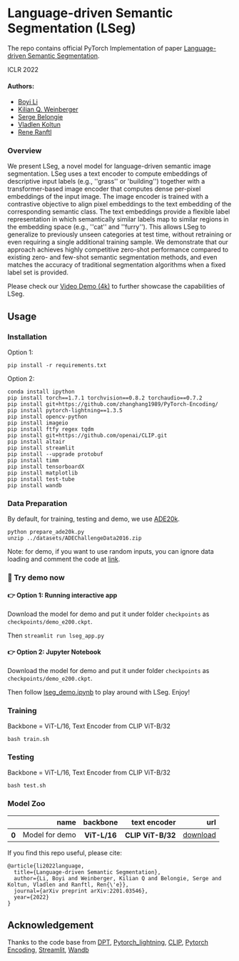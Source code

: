 # Language-driven Semantic Segmentation (LSeg)
The repo contains official PyTorch Implementation of paper [Language-driven Semantic Segmentation](https://arxiv.org/abs/2201.03546). 

ICLR 2022

#### Authors: 
* [Boyi Li](https://sites.google.com/site/boyilics/home)
* [Kilian Q. Weinberger](http://kilian.cs.cornell.edu/index.html)
* [Serge Belongie](https://scholar.google.com/citations?user=ORr4XJYAAAAJ&hl=zh-CN)
* [Vladlen Koltun](http://vladlen.info/)
* [Rene Ranftl](https://scholar.google.at/citations?user=cwKg158AAAAJ&hl=de)


### Overview


We present LSeg, a novel model for language-driven semantic image segmentation. LSeg uses a text encoder to compute embeddings of descriptive input labels (e.g., ''grass'' or 'building'') together with a transformer-based image encoder that computes dense per-pixel embeddings of the input image. The image encoder is trained with a contrastive objective to align pixel embeddings to the text embedding of the corresponding semantic class. The text embeddings provide a flexible label representation in which semantically similar labels map to similar regions in the embedding space (e.g., ''cat'' and ''furry''). This allows LSeg to generalize to previously unseen categories at test time, without retraining or even requiring a single additional training sample. We demonstrate that our approach achieves highly competitive zero-shot performance compared to existing zero- and few-shot semantic segmentation methods, and even matches the accuracy of traditional segmentation algorithms when a fixed label set is provided. 

Please check our [Video Demo (4k)](https://www.youtube.com/watch?v=bmU75rsmv6s) to further showcase the capabilities of LSeg.

## Usage
### Installation
Option 1: 

``` pip install -r requirements.txt ```

Option 2: 
```
conda install ipython
pip install torch==1.7.1 torchvision==0.8.2 torchaudio==0.7.2
pip install git+https://github.com/zhanghang1989/PyTorch-Encoding/
pip install pytorch-lightning==1.3.5
pip install opencv-python
pip install imageio
pip install ftfy regex tqdm
pip install git+https://github.com/openai/CLIP.git
pip install altair
pip install streamlit
pip install --upgrade protobuf
pip install timm
pip install tensorboardX
pip install matplotlib
pip install test-tube
pip install wandb
```

### Data Preparation
By default, for training, testing and demo, we use [ADE20k](https://groups.csail.mit.edu/vision/datasets/ADE20K/).

```
python prepare_ade20k.py
unzip ../datasets/ADEChallengeData2016.zip
```

Note: for demo, if you want to use random inputs, you can ignore data loading and comment the code at [link](https://github.com/isl-org/lang-seg/blob/main/modules/lseg_module.py#L55). 


### 🌻 Try demo now

#### 👉 Option 1: Running interactive app
Download the model for demo and put it under folder `checkpoints` as `checkpoints/demo_e200.ckpt`. 

Then ``` streamlit run lseg_app.py ```

#### 👉 Option 2: Jupyter Notebook
Download the model for demo and put it under folder `checkpoints` as `checkpoints/demo_e200.ckpt`. 

Then follow [lseg_demo.ipynb](https://github.com/isl-org/lang-seg/blob/main/lseg_demo.ipynb) to play around with LSeg. Enjoy!

### Training
Backbone = ViT-L/16, Text Encoder from CLIP ViT-B/32

``` bash train.sh ```

### Testing
Backbone = ViT-L/16, Text Encoder from CLIP ViT-B/32

``` bash test.sh ```

### Model Zoo
<table>
  <thead>
    <tr style="text-align: right;">
       <th></th>
      <th>name</th>
      <th>backbone</th>
      <th>text encoder</th>
      <th>url</th>
    </tr>
  </thead>
  <tbody>
    <tr>
       <th>0</th>
       <td>Model for demo</td>
      <th>ViT-L/16</th>
      <th>CLIP ViT-B/32</th>
      <td><a href="https://drive.google.com/file/d/1ayk6NXURI_vIPlym16f_RG3ffxBWHxvb/view?usp=sharing">download</a></td>
    </tr>
  </tbody>
</table>

If you find this repo useful, please cite:
```
@article{li2022language,
  title={Language-driven Semantic Segmentation},
  author={Li, Boyi and Weinberger, Kilian Q and Belongie, Serge and Koltun, Vladlen and Ranftl, Ren{\'e}},
  journal={arXiv preprint arXiv:2201.03546},
  year={2022}
}
```

## Acknowledgement
Thanks to the code base from [DPT](https://github.com/isl-org/DPT), [Pytorch_lightning](https://github.com/PyTorchLightning/pytorch-lightning), [CLIP](https://github.com/openai/CLIP), [Pytorch Encoding](https://github.com/zhanghang1989/PyTorch-Encoding), [Streamlit](https://streamlit.io/), [Wandb](https://wandb.ai/site)
